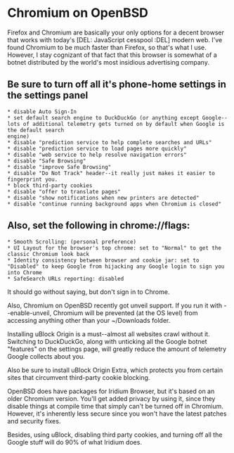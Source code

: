 # Chromium on OpenBSD

Firefox and Chromium are basically your only options for a decent browser that works with today's [DEL: JavaScript cesspool :DEL] modern web. I've found Chromium to be much faster than Firefox, so that's what I use. However, I stay cognizant of that fact that this browser is somewhat of a botnet distributed by the world's most insidious advertising company.

## Be sure to turn off all it's phone-home settings in the settings panel
```text
* disable Auto Sign-In
* set default search engine to DuckDuckGo (or anything except Google--lots of additional telemetry gets turned on by default when Google is the default search
engine)
* disable "prediction service to help complete searches and URLs"
* disable "prediction service to load pages more quickly"
* disable "web service to help resolve navigation errors"
* disable "Safe Browsing"
* disable "improve Safe Browsing"
* disable "Do Not Track" header--it really just makes it easier to fingerprint you.
* block third-party cookies
* disable "offer to translate pages"
* disable "show notifications when new printers are detected"
* disable "continue running background apps when Chromium is closed"
```

## Also, set the following in chrome://flags:
```text
* Smooth Scrolling: (personal preference)
* UI Layout for the browser's top chrome: set to "Normal" to get the classic Chromium look back
* Identity consistency between browser and cookie jar: set to "Disabled" to keep Google from hijacking any Google login to sign you into Chrome
* SafeSearch URLs reporting: disabled
```

It should go without saying, but don't sign in to Chrome.

Also, Chromium on OpenBSD recently got unveil support. If you run it with --enable-unveil, Chromium will be prevented (at the OS level) from accessing anything other than your ~/Downloads folder.

Installing uBlock Origin is a must--almost all websites crawl without it. Switching to DuckDuckGo, along with unticking all the Google botnet "features" on the settings page, will greatly reduce the amount of telemetry Google collects about you.

Also be sure to install uBlock Origin Extra, which protects you from certain sites that circumvent third-party cookie blocking.

OpenBSD does have packages for Iridium Browser, but it's based on an older Chromium version. You'll get added privacy by using it, since they disable things at compile time that simply can't be turned off in Chromium. However, it's inherently less secure since you won't have the latest patches and security fixes.

Besides, using uBlock, disabling third party cookies, and turning off all the Google stuff will do 90% of what Iridium does.
